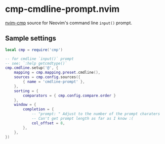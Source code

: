 # cmp-cmdline-prompt.nvim
[nvim-cmp] source for Neovim's command line `input()` prompt.

## Sample settings

```lua
local cmp = require('cmp')

-- for cmdline `input()` prompt
-- see: `:help getcmdtype()`
cmp.cmdline.setup('@', {
    mapping = cmp.mapping.preset.cmdline(),
    sources = cmp.config.sources({
        { name = 'cmdline-prompt' },
    },
    sorting = {
        comparators = { cmp.config.compare.order }
    },
    window = {
        completion = {
            -- "prompt: " Adjust to the number of the prompt charaters 
            -- Can't get prompt length as far as I know :(
            col_offset = 8,
        },
    },
})
```

[nvim-cmp]: https://github.com/hrsh7th/nvim-cmp "hrsh7th/nvim-cmp: A completion plugin for neovim coded in Lua."
